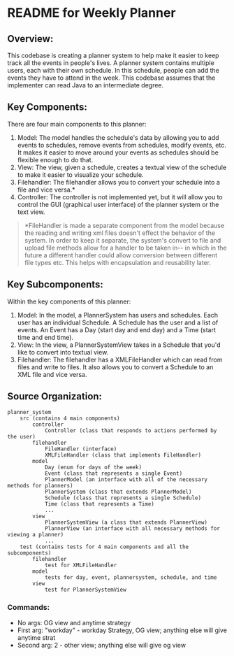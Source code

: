 # README for Weekly Planner

## Overview:  
This codebase is creating a planner system to help make it easier to keep track all the
events in people's lives. A planner system contains multiple users, each with their own
schedule. In this schedule, people can add the events they have to attend in the week.
This codebase assumes that the implementer can read Java to an intermediate degree.

## Key Components:
There are four main components to this planner:
1. Model: The model handles the schedule's data by allowing you to add events to schedules, remove events from schedules, modify events, etc. It makes it easier to move around your events as schedules should be flexible enough to do that.
2. View: The view, given a schedule, creates a textual view of the schedule to make it easier to visualize your schedule.
3. Filehandler: The filehandler allows you to convert your schedule into a file and vice versa.*
4. Controller: The controller is not implemented yet, but it will allow you to control the GUI (graphical user interface) of the planner system or the text view.

> *FileHandler is made a separate component from the model because the reading and writing xml files
doesn't effect the behavior of the system. In order to keep it separate, the system's convert to
file and upload file methods allow for a handler to be taken in-- in which in the future a different
handler could allow conversion between different file types etc. This helps with encapsulation
and reusability later.

## Key Subcomponents:
Within the key components of this planner:
1. Model: In the model, a PlannerSystem has users and schedules. Each user has an
                individual Schedule. A Schedule has the user and a list of events. An Event has a
                Day (start day and end day) and a Time (start time and end time).
2. View: In the view, a PlannerSystemView takes in a Schedule that you'd like to convert
                into textual view.
3. Filehandler: The filehandler has a XMLFileHandler which can read from files and write to
                files. It also allows you to convert a Schedule to an XML file and vice versa.

## Source Organization:
    planner_system
        src (contains 4 main components)
            controller
                Controller (class that responds to actions performed by the user)
            filehandler
                FileHandler (interface)
                XMLFileHandler (class that implements FileHandler)
            model
                Day (enum for days of the week)
                Event (class that represents a single Event)
                PlannerModel (an interface with all of the necessary methods for planners)
                PlannerSystem (class that extends PlannerModel)
                Schedule (class that represents a single Schedule)
                Time (class that represents a Time)
                ...
            view
                PlannerSystemView (a class that extends PlannerView)
                PlannerView (an interface with all necessary methods for viewing a planner)
                ...
        test (contains tests for 4 main components and all the subcomponents)
            filehandler
                test for XMLFileHandler
            model
                tests for day, event, plannersystem, schedule, and time
            view
                test for PlannerSystemView

### Commands:
- No args: OG view and anytime strategy
- First arg: "workday" - workday Strategy, OG view; anything else will give anytime strat
- Second arg: 2 - other view; anything else will give og view

